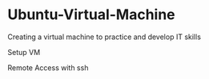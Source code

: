 # Ubuntu-Virtual-Machine
Creating a virtual machine to practice and develop IT skills

Setup VM

Remote Access with ssh

